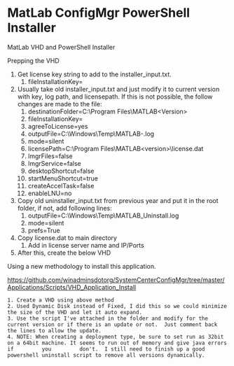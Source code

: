 # MatLab ConfigMgr PowerShell Installer

MatLab VHD and PowerShell Installer

Prepping the VHD
1. Get license key string to add to the installer_input.txt.
	1. fileInstallationKey=<Key from software services>
2. Usually take old installer_input.txt and just modify it to current version with key, log path, and licensepath.  If this is not possible, the follow changes are made to the file:
	1. destinationFolder=C:\Program Files\MATLAB\<Version>
	2. fileInstallationKey=<Key from software services>
	3. agreeToLicense=yes
	4. outputFile=C:\Windows\Temp\MATLAB-<version>.log
	5. mode=silent
	6. licensePath=C:\Program Files\MATLAB\<version>\license.dat
	7. lmgrFiles=false
	8. lmgrService=false
	9. desktopShortcut=false
	10. startMenuShortcut=true
	11. createAccelTask=false
	12. enableLNU=no
3. Copy old uninstaller_input.txt from previous year and put it in the root folder, if not, add following lines:
	1. outputFile=C:\Windows\Temp\MATLAB_Uninstall.log
	2. mode=silent
	3. prefs=True
4. Copy license.dat to main directory
	1. Add in license server name and IP/Ports
6. After this, create the below VHD

Using a new methodology to install this application.

https://github.com/winadminsdotorg/SystemCenterConfigMgr/tree/master/Applications/Scripts/VHD_Application_Install

	1. Create a VHD using above method
	2. Used Dynamic Disk instead of Fixed, I did this so we could minimize the size of the VHD and let it auto expand.
	3. Use the script I've attached in the folder and modify for the current version or if there is an update or not.  Just comment back the lines to allow the update.
	4. NOTE: When creating a deployment type, be sure to set run as 32bit on a 64bit machine. It seems to run out of memory and give java errors if 		you 		don't.  I still need to finish up a good powershell uninstall script to remove all versions dynamically.
